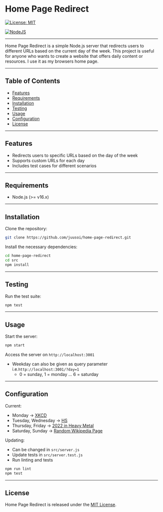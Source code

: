 # Home Page Redirect

[![License: MIT](https://img.shields.io/badge/License-MIT-green.svg)](https://opensource.org/licenses/MIT)

[![NodeJS](https://img.shields.io/badge/node.js-6DA55F?style=for-the-badge&logo=node.js&logoColor=white)](https://nodejs.org/)

---

Home Page Redirect is a simple Node.js server that redirects users to different URLs based on the current day of the week. This project is useful for anyone who wants to create a website that offers daily content or resources. I use it as my browsers home page.

---

## Table of Contents

- [Features](#features)
- [Requirements](#requirements)
- [Installation](#installation)
- [Testing](#testing)
- [Usage](#usage)
- [Configuration](#configuration)
- [License](#license)

---

## Features

- Redirects users to specific URLs based on the day of the week
- Supports custom URLs for each day
- Includes test cases for different scenarios

---

## Requirements

- Node.js (>= v16.x)

---

## Installation

Clone the repository:

```bash
git clone https://github.com/juusoi/home-page-redirect.git
```

Install the necessary dependencies:

```bash
cd home-page-redirect
cd src
npm install
```

---

## Testing

Run the test suite:

```bash
npm test
```

---

## Usage

Start the server:

```bash
npm start
```

Access the server on `http://localhost:3001`

- Weekday can also be given as query parameter i.e.`http://localhost:3001/?day=1`
  - 0 = sunday, 1 = monday ... 6 = saturday

---

## Configuration

Current:

- Monday -> [XKCD](https://xkcd.com/)
- Tuesday, Wednesday -> [HS](https://hs.fi)
- Thursday, Friday -> [2022 in Heavy Metal](https://en.wikipedia.org/wiki/2022_in_heavy_metal_music)
- Saturday, Sunday -> [Random Wikipedia Page](https://en.wikipedia.org/wiki/Special:Random)

Updating:

- Can be changed in `src/server.js`
- Update tests in `src/server.test.js`
- Run linting and tests

```bash
npm run lint
npm test
```

---

## License

Home Page Redirect is released under the [MIT License](https://opensource.org/licenses/MIT).
